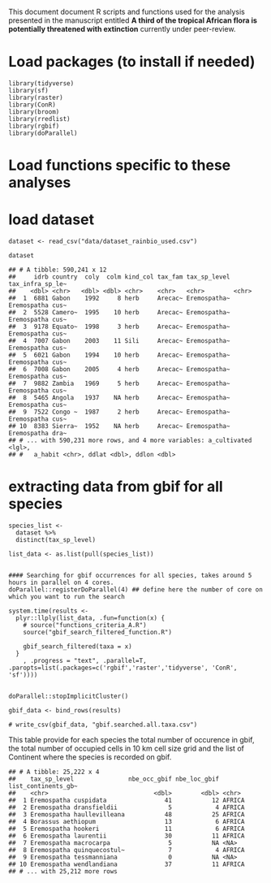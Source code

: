 This document document R scripts and functions used for the analysis
presented in the manuscript entitled **A third of the tropical African
flora is potentially threatened with extinction** currently under
peer-review.

Load packages (to install if needed)
====================================

    library(tidyverse)
    library(sf)
    library(raster)
    library(ConR)
    library(broom)
    library(rredlist)
    library(rgbif)
    library(doParallel)

Load functions specific to these analyses
=========================================

load dataset
============

    dataset <- read_csv("data/dataset_rainbio_used.csv")

    dataset

    ## # A tibble: 590,241 x 12
    ##     idrb country  coly  colm kind_col tax_fam tax_sp_level tax_infra_sp_le~
    ##    <dbl> <chr>   <dbl> <dbl> <chr>    <chr>   <chr>        <chr>           
    ##  1  6881 Gabon    1992     8 herb     Arecac~ Eremospatha~ Eremospatha cus~
    ##  2  5528 Camero~  1995    10 herb     Arecac~ Eremospatha~ Eremospatha cus~
    ##  3  9178 Equato~  1998     3 herb     Arecac~ Eremospatha~ Eremospatha cus~
    ##  4  7007 Gabon    2003    11 Sili     Arecac~ Eremospatha~ Eremospatha cus~
    ##  5  6021 Gabon    1994    10 herb     Arecac~ Eremospatha~ Eremospatha cus~
    ##  6  7008 Gabon    2005     4 herb     Arecac~ Eremospatha~ Eremospatha cus~
    ##  7  9882 Zambia   1969     5 herb     Arecac~ Eremospatha~ Eremospatha cus~
    ##  8  5465 Angola   1937    NA herb     Arecac~ Eremospatha~ Eremospatha cus~
    ##  9  7522 Congo ~  1987     2 herb     Arecac~ Eremospatha~ Eremospatha cus~
    ## 10  8383 Sierra~  1952    NA herb     Arecac~ Eremospatha~ Eremospatha dra~
    ## # ... with 590,231 more rows, and 4 more variables: a_cultivated <lgl>,
    ## #   a_habit <chr>, ddlat <dbl>, ddlon <dbl>

extracting data from gbif for all species
=========================================

    species_list <-
      dataset %>%
      distinct(tax_sp_level)

    list_data <- as.list(pull(species_list))


    #### Searching for gbif occurrences for all species, takes around 5 hours in parallel on 4 cores.
    doParallel::registerDoParallel(4) ## define here the number of core on which you want to run the search

    system.time(results <-
      plyr::llply(list_data, .fun=function(x) {
        # source("functions_criteria_A.R")
        source("gbif_search_filtered_function.R")
      
        gbif_search_filtered(taxa = x)
      }
        , .progress = "text", .parallel=T, .paropts=list(.packages=c('rgbif','raster','tidyverse', 'ConR', 'sf'))))


    doParallel::stopImplicitCluster()

    gbif_data <- bind_rows(results)

    # write_csv(gbif_data, "gbif.searched.all.taxa.csv")

This table provide for each species the total number of occurence in
gbif, the total number of occupied cells in 10 km cell size grid and the
list of Continent where the species is recorded on gbif.

    ## # A tibble: 25,222 x 4
    ##    tax_sp_level               nbe_occ_gbif nbe_loc_gbif list_continents_gb~
    ##    <chr>                             <dbl>        <dbl> <chr>              
    ##  1 Eremospatha cuspidata                41           12 AFRICA             
    ##  2 Eremospatha dransfieldii              5            4 AFRICA             
    ##  3 Eremospatha haullevilleana           48           25 AFRICA             
    ##  4 Borassus aethiopum                   13            6 AFRICA             
    ##  5 Eremospatha hookeri                  11            6 AFRICA             
    ##  6 Eremospatha laurentii                30           11 AFRICA             
    ##  7 Eremospatha macrocarpa                5           NA <NA>               
    ##  8 Eremospatha quinquecostul~            7            4 AFRICA             
    ##  9 Eremospatha tessmanniana              0           NA <NA>               
    ## 10 Eremospatha wendlandiana             37           11 AFRICA             
    ## # ... with 25,212 more rows

